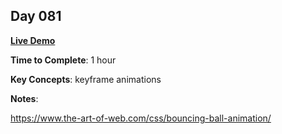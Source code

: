 ## Day 081

**<a href="https://css100.aniqa.dev#day-081">Live Demo</a>**

**Time to Complete**: 1 hour

**Key Concepts**: keyframe animations

**Notes**:

https://www.the-art-of-web.com/css/bouncing-ball-animation/
